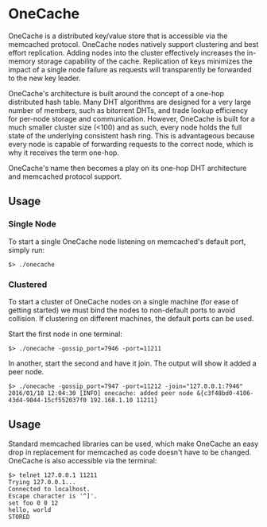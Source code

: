 # OneCache
OneCache is a distributed key/value store that is accessible via the memcached
protocol. OneCache nodes natively support clustering and best effort
replication. Adding nodes into the cluster effectively increases the in-memory
storage capability of the cache. Replication of keys minimizes the impact of a
single node failure as requests will transparently be forwarded to the new key
leader.

OneCache's architecture is built around the concept of a one-hop distributed
hash table. Many DHT algorithms are designed for a very large number of
members, such as bitorrent DHTs, and trade lookup efficiency for per-node
storage and communication. However, OneCache is built for a much smaller
cluster size (&lt;100) and as such, every node holds the full state of the
underlying consistent hash ring. This is advantageous because every node is
capable of forwarding requests to the correct node, which is why it receives
the term one-hop.

OneCache's name then becomes a play on its one-hop DHT architecture and memcached protocol
support.

## Usage
### Single Node
To start a single OneCache node listening on memcached's default port, simply
run:
```
$> ./onecache
```

### Clustered
To start a cluster of OneCache nodes on a single machine (for ease of getting
started) we must bind the nodes to non-default ports to avoid collision. If
clustering on different machines, the default ports can be used.

Start the first node in one terminal:
```
$> ./onecache -gossip_port=7946 -port=11211
```

In another, start the second and have it join. The output will show it added a
peer node.
```
$> ./onecache -gossip_port=7947 -port=11212 -join="127.0.0.1:7946"
2016/01/18 12:04:30 [INFO] onecache: added peer node &{c3f48bd0-4106-43d4-9044-15cf552037f0 192.168.1.10 11211}
```

## Usage
Standard memcached libraries can be used, which make OneCache an easy drop in
replacement for memcached as code doesn't have to be changed. OneCache is also
accessible via the terminal:

```
$> telnet 127.0.0.1 11211
Trying 127.0.0.1...
Connected to localhost.
Escape character is '^]'.
set foo 0 0 12
hello, world
STORED
```
